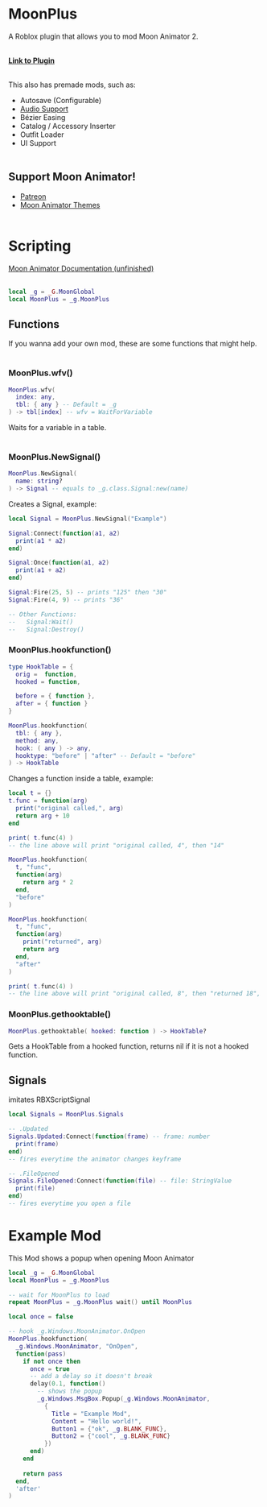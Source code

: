 # MoonPlus
A Roblox plugin that allows you to mod Moon Animator 2.<br><br>

<b><a href="https://create.roblox.com/store/asset/17171181036/MoonPlus">Link to Plugin</a></b><br><br>

This also has premade mods, such as:
 - Autosave (Configurable)
 - <a href="https://youtu.be/9lsvWiSNLZ0">Audio Support</a>
 - Bézier Easing
 - Catalog / Accessory Inserter
 - Outfit Loader
 - UI Support
<br><br>

## Support Moon Animator!
- <a href="https://www.patreon.com/moonanimator">Patreon</a>
- <a href="https://create.roblox.com/store/plugins?creatorName=xsixx">Moon Animator Themes</a><br><br>

# Scripting

<a href="https://zildjibian.github.io/moon-plus">
 Moon Animator Documentation (unfinished)
</a><br><br>

```lua
local _g = _G.MoonGlobal
local MoonPlus = _g.MoonPlus
```

## Functions
If you wanna add your own mod, these are some functions that might help.<br><br>

### MoonPlus.wfv()
```lua
MoonPlus.wfv(
  index: any,
  tbl: { any } -- Default = _g
) -> tbl[index] -- wfv = WaitForVariable
```
Waits for a variable in a table.<br><br>

### MoonPlus.NewSignal()
```lua
MoonPlus.NewSignal(
  name: string?
) -> Signal -- equals to _g.class.Signal:new(name)
```
Creates a Signal, example:
```lua
local Signal = MoonPlus.NewSignal("Example")

Signal:Connect(function(a1, a2)
  print(a1 * a2)
end)

Signal:Once(function(a1, a2)
  print(a1 + a2)
end)

Signal:Fire(25, 5) -- prints "125" then "30"
Signal:Fire(4, 9) -- prints "36"

-- Other Functions:
--   Signal:Wait()
--   Signal:Destroy()
```

### MoonPlus.hookfunction()
```lua
type HookTable = {
  orig =  function,
  hooked = function,

  before = { function },
  after = { function }
}

MoonPlus.hookfunction(
  tbl: { any },
  method: any,
  hook: ( any ) -> any,
  hooktype: "before" | "after" -- Default = "before"
) -> HookTable
```
Changes a function inside a table, example:
```lua
local t = {}
t.func = function(arg)
  print("original called,", arg)
  return arg + 10
end

print( t.func(4) )
-- the line above will print "original called, 4", then "14"

MoonPlus.hookfunction(
  t, "func",
  function(arg)
    return arg * 2
  end,
  "before"
)

MoonPlus.hookfunction(
  t, "func",
  function(arg)
    print("returned", arg)
    return arg
  end,
  "after"
)

print( t.func(4) )
-- the line above will print "original called, 8", then "returned 18", then "18"
```
### MoonPlus.gethooktable()
```lua
MoonPlus.gethooktable( hooked: function ) -> HookTable?
```
Gets a HookTable from a hooked function, returns nil if it is not a hooked function.
## Signals
imitates RBXScriptSignal
```lua
local Signals = MoonPlus.Signals

-- .Updated
Signals.Updated:Connect(function(frame) -- frame: number
  print(frame)
end)
-- fires everytime the animator changes keyframe

-- .FileOpened
Signals.FileOpened:Connect(function(file) -- file: StringValue
  print(file)
end)
-- fires everytime you open a file
```
# Example Mod
This Mod shows a popup when opening Moon Animator
```lua
local _g = _G.MoonGlobal
local MoonPlus = _g.MoonPlus

-- wait for MoonPlus to load
repeat MoonPlus = _g.MoonPlus wait() until MoonPlus

local once = false

-- hook _g.Windows.MoonAnimator.OnOpen
MoonPlus.hookfunction(
  _g.Windows.MoonAnimator, "OnOpen",
  function(pass)
    if not once then
      once = true
      -- add a delay so it doesn't break
      delay(0.1, function()
        -- shows the popup
        _g.Windows.MsgBox.Popup(_g.Windows.MoonAnimator,
          {
            Title = "Example Mod", 
            Content = "Hello world!",
            Button1 = {"ok", _g.BLANK_FUNC},
            Button2 = {"cool", _g.BLANK_FUNC}
          })
      end)
    end
    
    return pass
  end,
  'after'
)
```
